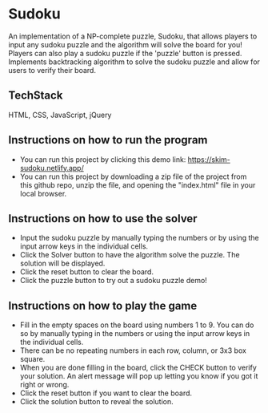 # Sudoku

An implementation of a NP-complete puzzle, Sudoku, that allows players to input any sudoku puzzle and the algorithm will solve the board for you!
Players can also play a sudoku puzzle if the 'puzzle' button is pressed. 
Implements backtracking algorithm to solve the sudoku puzzle and allow for users to verify their board.

## TechStack

HTML, CSS, JavaScript, jQuery

## Instructions on how to run the program
- You can run this project by clicking this demo link: https://skim-sudoku.netlify.app/
- You can run this project by downloading a zip file of the project from this github repo, unzip the file, and opening the "index.html" file in your local browser.

## Instructions on how to use the solver
- Input the sudoku puzzle by manually typing the numbers or by using the input arrow keys in the individual cells.
- Click the Solver button to have the algorithm solve the puzzle. The solution will be displayed.
- Click the reset button to clear the board.
- Click the puzzle button to try out a sudoku puzzle demo!


## Instructions on how to play the game
- Fill in the empty spaces on the board using numbers 1 to 9. You can do so by manually typing in the numbers or using the input arrow keys in the individual cells.
- There can be no repeating numbers in each row, column, or 3x3 box square.
- When you are done filling in the board, click the CHECK button to verify your solution. An alert message will pop up letting you know if you got it right or wrong.
- Click the reset button if you want to clear the board.
- Click the solution button to reveal the solution.


